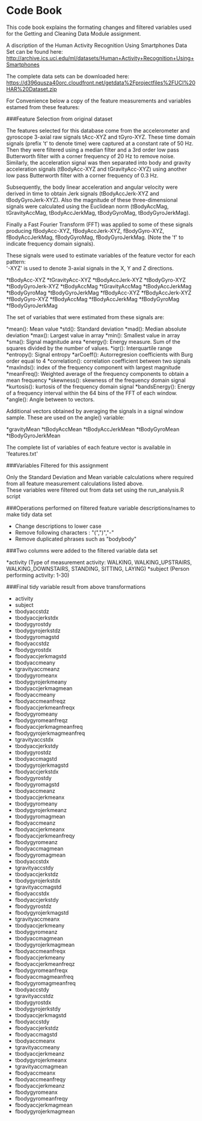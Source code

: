 Code Book
=========

This code book explains the formating changes and filtered variables used for the Getting and Cleaning Data Module assignment. 

A discription of the Human Activity Recognition Using Smartphones Data Set can be found here: http://archive.ics.uci.edu/ml/datasets/Human+Activity+Recognition+Using+Smartphones

The complete data sets can be downloaded here: https://d396qusza40orc.cloudfront.net/getdata%2Fprojectfiles%2FUCI%20HAR%20Dataset.zip

For Convenience below a copy of the feature measurements and variables estamed from these features:

###Feature Selection from original dataset 


The features selected for this database come from the accelerometer and gyroscope 3-axial raw signals tAcc-XYZ and tGyro-XYZ. These time domain signals (prefix 't' to denote time) were captured at a constant rate of 50 Hz. Then they were filtered using a median filter and a 3rd order low pass Butterworth filter with a corner frequency of 20 Hz to remove noise. Similarly, the acceleration signal was then separated into body and gravity acceleration signals (tBodyAcc-XYZ and tGravityAcc-XYZ) using another low pass Butterworth filter with a corner frequency of 0.3 Hz. 

Subsequently, the body linear acceleration and angular velocity were derived in time to obtain Jerk signals (tBodyAccJerk-XYZ and tBodyGyroJerk-XYZ). Also the magnitude of these three-dimensional signals were calculated using the Euclidean norm (tBodyAccMag, tGravityAccMag, tBodyAccJerkMag, tBodyGyroMag, tBodyGyroJerkMag). 

Finally a Fast Fourier Transform (FFT) was applied to some of these signals producing fBodyAcc-XYZ, fBodyAccJerk-XYZ, fBodyGyro-XYZ, fBodyAccJerkMag, fBodyGyroMag, fBodyGyroJerkMag. (Note the 'f' to indicate frequency domain signals). 

These signals were used to estimate variables of the feature vector for each pattern:  
'-XYZ' is used to denote 3-axial signals in the X, Y and Z directions.

*tBodyAcc-XYZ
*tGravityAcc-XYZ
*tBodyAccJerk-XYZ
*tBodyGyro-XYZ
*tBodyGyroJerk-XYZ
*tBodyAccMag
*tGravityAccMag
*tBodyAccJerkMag
*tBodyGyroMag
*tBodyGyroJerkMag
*fBodyAcc-XYZ
*fBodyAccJerk-XYZ
*fBodyGyro-XYZ
*fBodyAccMag
*fBodyAccJerkMag
*fBodyGyroMag
*fBodyGyroJerkMag

The set of variables that were estimated from these signals are: 

*mean(): Mean value
*std(): Standard deviation
*mad(): Median absolute deviation 
*max(): Largest value in array
*min(): Smallest value in array
*sma(): Signal magnitude area
*energy(): Energy measure. Sum of the squares divided by the number of values. 
*iqr(): Interquartile range 
*entropy(): Signal entropy
*arCoeff(): Autorregresion coefficients with Burg order equal to 4
*correlation(): correlation coefficient between two signals
*maxInds(): index of the frequency component with largest magnitude
*meanFreq(): Weighted average of the frequency components to obtain a mean frequency
*skewness(): skewness of the frequency domain signal 
*kurtosis(): kurtosis of the frequency domain signal 
*bandsEnergy(): Energy of a frequency interval within the 64 bins of the FFT of each window.
*angle(): Angle between to vectors.

Additional vectors obtained by averaging the signals in a signal window sample. These are used on the angle() variable:

*gravityMean
*tBodyAccMean
*tBodyAccJerkMean
*tBodyGyroMean
*tBodyGyroJerkMean

The complete list of variables of each feature vector is available in 'features.txt' 

###Variables Filtered for this assignment

Only the Standard Deviation and Mean variable calculations where required from all feature measurement calculations listed above.   
These variables were filtered out from data set using the run_analysis.R script

###Operations performed on filtered feature variable descriptions/names to make tidy data set

* Change descriptions to lower case
* Remove following characters : "(",")","-"
* Remove duplicated phrases such as "bodybody"

###Two columns were added to the filtered variable data set

*activity (Type of measurement activity: WALKING, WALKING_UPSTRAIRS, WALKING_DOWNSTAIRS, STANDING, SITTING, LAYING)
*subject (Person performing activity: 1-30)

###Final tidy variable result from above transformations

*	activity
*	subject
*	tbodyaccstdz
*	tbodyaccjerkstdx
*	tbodygyrostdy
*	tbodygyrojerkstdz
*	tbodygyromagstd
*	fbodyaccstdz
*	fbodygyrostdx
*	fbodyaccjerkmagstd
*	tbodyaccmeany
*	tgravityaccmeanz
*	tbodygyromeanx
*	tbodygyrojerkmeany
*	tbodyaccjerkmagmean
*	fbodyaccmeany
*	fbodyaccmeanfreqz
*	fbodyaccjerkmeanfreqx
*	fbodygyromeany
*	fbodygyromeanfreqz
*	fbodyaccjerkmagmeanfreq
*	fbodygyrojerkmagmeanfreq
*	tgravityaccstdx
*	tbodyaccjerkstdy
*	tbodygyrostdz
*	tbodyaccmagstd
*	tbodygyrojerkmagstd
*	fbodyaccjerkstdx
*	fbodygyrostdy
*	fbodygyromagstd
*	tbodyaccmeanz
*	tbodyaccjerkmeanx
*	tbodygyromeany
*	tbodygyrojerkmeanz
*	tbodygyromagmean
*	fbodyaccmeanz
*	fbodyaccjerkmeanx
*	fbodyaccjerkmeanfreqy
*	fbodygyromeanz
*	fbodyaccmagmean
*	fbodygyromagmean
*	tbodyaccstdx
*	tgravityaccstdy
*	tbodyaccjerkstdz
*	tbodygyrojerkstdx
*	tgravityaccmagstd
*	fbodyaccstdx
*	fbodyaccjerkstdy
*	fbodygyrostdz
*	fbodygyrojerkmagstd
*	tgravityaccmeanx
*	tbodyaccjerkmeany
*	tbodygyromeanz
*	tbodyaccmagmean
*	tbodygyrojerkmagmean
*	fbodyaccmeanfreqx
*	fbodyaccjerkmeany
*	fbodyaccjerkmeanfreqz
*	fbodygyromeanfreqx
*	fbodyaccmagmeanfreq
*	fbodygyromagmeanfreq
*	tbodyaccstdy
*	tgravityaccstdz
*	tbodygyrostdx
*	tbodygyrojerkstdy
*	tbodyaccjerkmagstd
*	fbodyaccstdy
*	fbodyaccjerkstdz
*	fbodyaccmagstd
*	tbodyaccmeanx
*	tgravityaccmeany
*	tbodyaccjerkmeanz
*	tbodygyrojerkmeanx
*	tgravityaccmagmean
*	fbodyaccmeanx
*	fbodyaccmeanfreqy
*	fbodyaccjerkmeanz
*	fbodygyromeanx
*	fbodygyromeanfreqy
*	fbodyaccjerkmagmean
*	fbodygyrojerkmagmean





